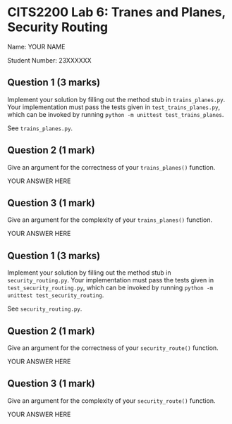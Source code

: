 # CITS2200 Lab 6: Tranes and Planes, Security Routing

Name: YOUR NAME

Student Number: 23XXXXXX


## Question 1 (3 marks)
Implement your solution by filling out the method stub in `trains_planes.py`.
Your implementation must pass the tests given in `test_trains_planes.py`, which can be invoked by running `python -m unittest test_trains_planes`.

See `trains_planes.py`.


## Question 2 (1 mark)
Give an argument for the correctness of your `trains_planes()` function.

YOUR ANSWER HERE


## Question 3 (1 mark)
Give an argument for the complexity of your `trains_planes()` function.

YOUR ANSWER HERE


## Question 1 (3 marks)
Implement your solution by filling out the method stub in `security_routing.py`.
Your implementation must pass the tests given in `test_security_routing.py`, which can be invoked by running `python -m unittest test_security_routing`.

See `security_routing.py`.


## Question 2 (1 mark)
Give an argument for the correctness of your `security_route()` function.

YOUR ANSWER HERE


## Question 3 (1 mark)
Give an argument for the complexity of your `security_route()` function.

YOUR ANSWER HERE
